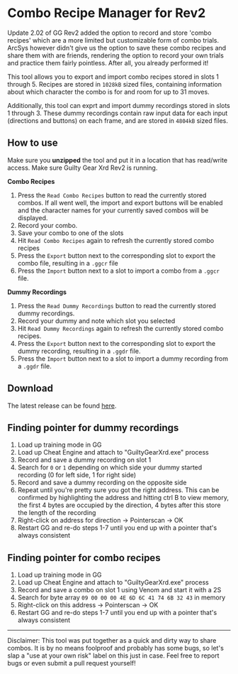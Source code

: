 # Combo Recipe Manager for Rev2
Update 2.02 of GG Rev2 added the option to record and store 'combo recipes' which are a more limited but customizable form of combo trials. ArcSys however didn't give us the option to save these combo recipes and share them with are friends, rendering the option to record your own trials and practice them fairly pointless. After all, you already performed it!

This tool allows you to export and import combo recipes stored in slots 1 through 5. Recipes are stored in `1028kB` sized files, containing information about which character the combo is for and room for up to 31 moves.

Additionally, this tool can exprt and import dummy recordings stored in slots 1 through 3. These dummy recordings contain raw input data for each input (directions and buttons) on each frame, and are stored in `4804kB` sized files. 

## How to use
Make sure you **unzipped** the tool and put it in a location that has read/write access.
Make sure Guilty Gear Xrd Rev2 is running.

**Combo Recipes**
1. Press the `Read Combo Recipes` button to read the currently stored combos. If all went well, the import and export buttons will be enabled and the character names for your currently saved combos will be displayed.
3. Record your combo.
4. Save your combo to one of the slots
5. Hit `Read Combo Recipes` again to refresh the currently stored combo recipes
6. Press the `Export` button next to the corresponding slot to export the combo file, resulting in a `.ggcr` file
7. Press the `Import` button next to a slot to import a combo from a `.ggcr` file.

**Dummy Recordings**
1. Press the `Read Dummy Recordings` button to read the currently stored dummy recordings.
2. Record your dummy and note which slot you selected
3. Hit `Read Dummy Recordings` again to refresh the currently stored combo recipes.
4. Press the `Export` button next to the corresponding slot to export the dummy recording, resulting in a `.ggdr` file.
5. Press the `Import` button next to a slot to import a dummy recording from a `.ggdr` file.

## Download
The latest release can be found [here](https://github.com/WesselKuipers/GGRev2ComboRecipeManager/releases).


## Finding pointer for dummy recordings
1. Load up training mode in GG
2. Load up Cheat Engine and attach to "GuiltyGearXrd.exe" process
3. Record and save a dummy recording on slot 1
4. Search for `0` or `1` depending on which side your dummy started recording (0 for left side, 1 for right side)
5. Record and save a dummy recording on the opposite side
6. Repeat until you're pretty sure you got the right address. This can be confirmed by highlighting the address and hitting ctrl B to view memory, the first 4 bytes are occupied by the direction, 4 bytes after this store the length of the recording
7. Right-click on address for direction -> Pointerscan -> OK
8. Restart GG and re-do steps 1-7 until you end up with a pointer that's always consistent

## Finding pointer for combo recipes
1. Load up training mode in GG
2. Load up Cheat Engine and attach to "GuiltyGearXrd.exe" process
3. Record and save a combo on slot 1 using Venom and start it with a 2S
4. Search for byte array `09 00 00 00 4E 6D 6C 41 74 6B 32 43` in memory
5. Right-click on this address -> Pointerscan -> OK
6. Restart GG and re-do steps 1-7 until you end up with a pointer that's always consistent

----------

Disclaimer: This tool was put together as a quick and dirty way to share combos. It is by no means foolproof and probably has some bugs, so let's slap a "use at your own risk" label on this just in case.
Feel free to report bugs or even submit a pull request yourself!
